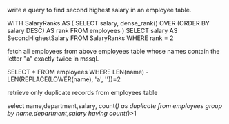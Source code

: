 write a query to find second highest salary in an employee table.

WITH SalaryRanks AS (
    SELECT
        salary,
        dense_rank() OVER (ORDER BY salary DESC) AS rank
    FROM
        employees
)
SELECT
    salary AS SecondHighestSalary
FROM
    SalaryRanks
WHERE
    rank = 2

fetch all employees from above employees table whose names contain the letter "a"  exactly twice in mssql.

SELECT * 
FROM employees
WHERE LEN(name) - LEN(REPLACE(LOWER(name), 'a', ''))=2

retrieve only duplicate records from employees table

select name,department,salary, count(*) as duplicate 
from employees
group by name,department,salary
having count(*)>1
